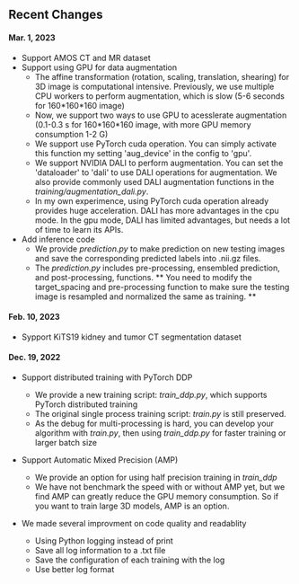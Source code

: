## Recent Changes

#### Mar. 1, 2023
- Support AMOS CT and MR dataset
- Support using GPU for data augmentation
    - The affine transformation (rotation, scaling, translation, shearing) for 3D image is computational intensive. Previously, we use multiple CPU workers to perform augmentation, which is slow (5-6 seconds for 160\*160\*160 image)
    - Now, we support two ways to use GPU to acesslerate augmentation (0.1-0.3 s for 160\*160\*160 image, with more GPU memory consumption 1-2 G)
    - We support use PyTorch cuda operation. You can simply activate this function my setting 'aug\_device' in the config to 'gpu'.
    - We support NVIDIA DALI to perform augmentation. You can set the 'dataloader' to 'dali' to use DALI operations for augmentation. We also provide commonly used DALI augmentation functions in the *training/augmentation\_dali.py*.
    - In my own experimence, using PyTorch cuda operation already provides huge acceleration. DALI has more advantages in the cpu mode. In the gpu mode, DALI has limited advantages, but needs a lot of time to learn its APIs.
- Add inference code
    - We provide *prediction.py* to make prediction on new testing images and save the corresponding predicted labels into .nii.gz files.
    - The *prediction.py* includes pre-processing, ensembled prediction, and post-processing, functions. ** You need to modify the target\_spacing and pre-processing function to make sure the testing image is resampled and normalized the same as training. **


#### Feb. 10, 2023
- Sypport KiTS19 kidney and tumor CT segmentation dataset


#### Dec. 19, 2022
- Support distributed training with PyTorch DDP
    - We provide a new training script: *train\_ddp.py*, which supports PyTorch distributed training
    - The original single process training script: *train.py* is still preserved.
    - As the debug for multi-processing is hard, you can develop your algorithm with *train.py*, then using *train\_ddp.py* for faster training or larger batch size

- Support Automatic Mixed Precision (AMP)
    - We provide an option for using half precision training in *train\_ddp*
    - We have not benchmark the speed with or without AMP yet, but we find AMP can greatly reduce the GPU memory consumption. So if you want to train large 3D models, AMP is an option.

- We made several improvment on code quality and readablity 
    - Using Python logging instead of print
    - Save all log information to a .txt file
    - Save the configuration of each training with the log
    - Use better log format

